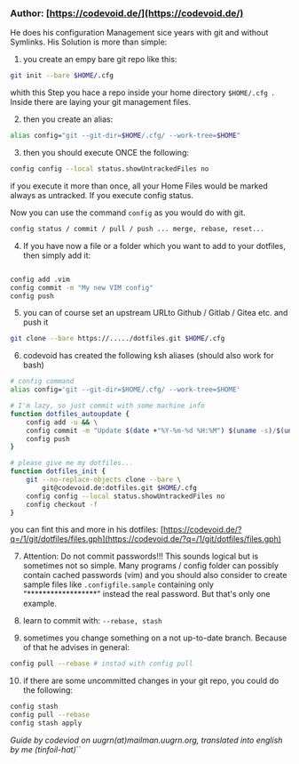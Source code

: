 ### Author: [https://codevoid.de/](https://codevoid.de/)

He does his configuration Management sice years with git and without Symlinks.
His Solution is more than simple:

1) you create an empy bare git repo like this:

```bash
git init --bare $HOME/.cfg
```
whith this Step you hace a repo inside your home directory ```$HOME/.cfg ```. Inside there are laying your git management files.

2) then you create an alias:
```bash
alias config="git --git-dir=$HOME/.cfg/ --work-tree=$HOME"
```

3) then you should execute ONCE the following:
```bash
config config --local status.showUntrackedFiles no
```
if you execute it more than once, all your Home Files would be marked always as untracked. If you execute config status.

Now you can use the command ```config``` as you would do with git.

```bash
config status / commit / pull / push ... merge, rebase, reset...
```

4) If you have now a file or a folder which you want to add to your dotfiles, then simply add it:

```bash

config add .vim
config commit -m "My new VIM config"
config push
```
5) you can of course set an upstream URLto Github / Gitlab / Gitea etc. and push it

```bash
git clone --bare https://...../dotfiles.git $HOME/.cfg
```

6) codevoid has created the following ksh aliases (should also work for bash)

```bash
# config command
alias config='git --git-dir=$HOME/.cfg/ --work-tree=$HOME'

# I'm lazy, so just commit with some machine info
function dotfiles_autoupdate {
    config add -u && \
    config commit -m "Update $(date +"%Y-%m-%d %H:%M") $(uname -s)/$(uname -m)" && \
    config push
}

# please give me my dotfiles...
function dotfiles_init {
    git --no-replace-objects clone --bare \
        git@codevoid.de:dotfiles.git $HOME/.cfg
    config config --local status.showUntrackedFiles no
    config checkout -f
}
```

you can fint this and more in his dotfiles: [https://codevoid.de/?q=/1/git/dotfiles/files.gph](https://codevoid.de/?q=/1/git/dotfiles/files.gph)

7) Attention: Do not commit passwords!!! This sounds logical but is sometimes not so simple. Many programs / config folder can possibly contain cached passwords (vim) and you should also consider to create sample files like ```.configfile.sample``` containing only "******************" instead the real password. But that's only one example.

8) learn to commit with: ```--rebase, stash```

9) sometimes you change something on a not up-to-date branch. Because of that he advises in general:

```bash
config pull --rebase # instad with config pull
```

10) if there are some uncommitted changes in your git repo, you could do the following:

```bash
config stash
config pull --rebase
config stash apply
```

*Guide by codeviod on uugrn(at)mailman.uugrn.org, translated into english by me (tinfoil-hat)*``
